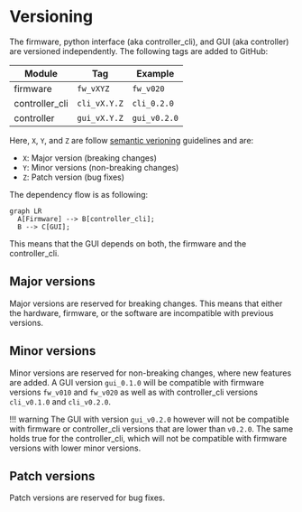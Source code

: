# Versioning

The firmware,
python interface (aka controller_cli),
and GUI (aka controller)
are versioned independently.
The following tags are added
to GitHub:

| Module        | Tag          | Example      |
|---------------|--------------|--------------|
| firmware      | `fw_vXYZ`    | `fw_v020`    |
| controller_cli | `cli_vX.Y.Z` | `cli_0.2.0`  |
| controller   | `gui_vX.Y.Z` | `gui_v0.2.0` |

Here, `X`, `Y`, and `Z`
are follow
[semantic verioning](https://semver.org/)
guidelines and are:

- `X`: Major version (breaking changes)
- `Y`: Minor versions (non-breaking changes)
- `Z`: Patch version (bug fixes)

The dependency flow is as following:

``` mermaid
graph LR
  A[Firmware] --> B[controller_cli];
  B --> C[GUI];
```

This means that the GUI depends on both,
the firmware and the controller_cli.

## Major versions

Major versions are reserved for breaking changes.
This means that either the hardware,
firmware,
or the software are incompatible with previous versions.

## Minor versions

Minor versions are reserved for non-breaking changes,
where new features are added.
A GUI version `gui_0.1.0` will be compatible
with firmware versions `fw_v010` and `fw_v020`
as well as with controller_cli versions
`cli_v0.1.0` and `cli_v0.2.0`.

!!! warning
    The GUI with version `gui_v0.2.0` however
    will not be compatible with
    firmware or controller_cli versions that are lower than `v0.2.0`.
    The same holds true for the controller_cli,
    which will not be compatible with firmware versions
    with lower minor versions.

## Patch versions

Patch versions are reserved for bug fixes.
